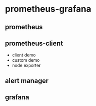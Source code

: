 # prometheus-grafana  

## prometheus

## prometheus-client

- client demo
- custom demo
- node exporter

## alert manager

## grafana
